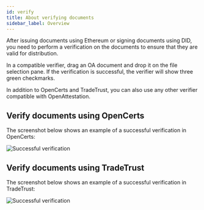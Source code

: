 ```yaml
---
id: verify
title: About verifying documents
sidebar_label: Overview
---
```


After issuing documents using Ethereum or signing documents using DID, you need to perform a verification on the documents to ensure that they are valid for distribution.

In a compatible verifier, drag an OA document and drop it on the file selection pane. If the verification is successful, the verifier will show three green checkmarks. 

In addition to OpenCerts and TradeTrust, you can also use any other verifier compatible with OpenAttestation.

## Verify documents using OpenCerts

The screenshot below shows an example of a successful verification in OpenCerts:

![Successful verification](/docs/ethereum-section/issue-document/verifying-ETH.png)


## Verify documents using TradeTrust

The screenshot below shows an example of a successful verification in TradeTrust:

![Successful verification](/docs/verify-section/verify/verify-in-tradetrust.png)

